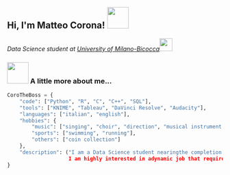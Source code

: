 <h2> Hi, I'm Matteo Corona! <img src="https://media.giphy.com/media/mGcNjsfWAjY5AEZNw6/giphy.gif" width="50"></h2>
<p><em>Data Science student at <a href="http://www.unb.br">University of Milano-Bicocca</a><img src="https://media.giphy.com/media/fYSnHlufseco8Fh93Z/giphy.gif" width="30"></br> 
</em></p>

### <img src="https://media.giphy.com/media/VgCDAzcKvsR6OM0uWg/giphy.gif" width="50"> A little more about me...  

```python
CoroTheBoss = {
    "code": ["Python", "R", "C", "C++", "SQL"],
    "tools": ["KNIME", "Tableau", "DaVinci Resolve", "Audacity"],
    "languages": ["italian", "english"],
    "hobbies": {
        "music": ["singing", "choir", "direction", "musical instrument construction"],
        "sports": ["swimming", "running"],
        "others": ["coin collection"]
    },
    "description": ("I am a Data Science student nearingthe completion of my master’sdegree.
                    I am highly interested in adynamic job that requires analyticaland scientific thinking")
}
```
